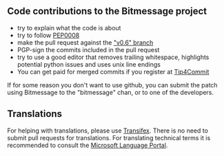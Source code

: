 ## Code contributions to the Bitmessage project

- try to explain what the code is about
- try to follow [PEP0008](https://www.python.org/dev/peps/pep-0008/)
- make the pull request against the ["v0.6" branch](https://github.com/Bitmessage/PyBitmessage/tree/v0.6)
- PGP-sign the commits included in the pull request
- try to use a good editor that removes trailing whitespace, highlights potential python issues and uses unix line endings
- You can get paid for merged commits if you register at [Tip4Commit](https://tip4commit.com/github/Bitmessage/PyBitmessage)

If for some reason you don't want to use github, you can submit the patch using Bitmessage to the "bitmessage" chan, or to one of the developers.
## Translations

For helping with translations, please use [Transifex](https://www.transifex.com/bitmessage-project/pybitmessage/). There is no need to submit pull requests for translations.
For translating technical terms it is recommended to consult the [Microsoft Language Portal](https://www.microsoft.com/Language/en-US/Default.aspx).

